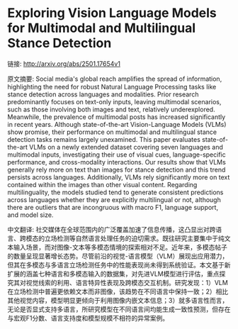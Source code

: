 # Exploring Vision Language Models for Multimodal and Multilingual Stance Detection

链接: http://arxiv.org/abs/2501.17654v1

原文摘要:
Social media's global reach amplifies the spread of information, highlighting
the need for robust Natural Language Processing tasks like stance detection
across languages and modalities. Prior research predominantly focuses on
text-only inputs, leaving multimodal scenarios, such as those involving both
images and text, relatively underexplored. Meanwhile, the prevalence of
multimodal posts has increased significantly in recent years. Although
state-of-the-art Vision-Language Models (VLMs) show promise, their performance
on multimodal and multilingual stance detection tasks remains largely
unexamined. This paper evaluates state-of-the-art VLMs on a newly extended
dataset covering seven languages and multimodal inputs, investigating their use
of visual cues, language-specific performance, and cross-modality interactions.
Our results show that VLMs generally rely more on text than images for stance
detection and this trend persists across languages. Additionally, VLMs rely
significantly more on text contained within the images than other visual
content. Regarding multilinguality, the models studied tend to generate
consistent predictions across languages whether they are explicitly
multilingual or not, although there are outliers that are incongruous with
macro F1, language support, and model size.

中文翻译:
社交媒体在全球范围内的广泛覆盖加速了信息传播，这凸显出对跨语言、跨模态的立场检测等自然语言处理任务的迫切需求。既往研究主要集中于纯文本输入场景，而对图像-文本等多模态情境的探索相对不足。近年来，多模态帖子的数量呈现显著增长态势。尽管前沿的视觉-语言模型（VLM）展现出应用潜力，但其在多模态与多语言立场检测任务中的性能表现尚未得到系统验证。本文基于新扩展的涵盖七种语言和多模态输入的数据集，对先进VLM模型进行评估，重点探究其对视觉线索的利用、语言特异性表现及跨模态交互机制。研究发现：1）VLM在立场检测中普遍更依赖文本而非图像，该趋势在不同语言中保持一致；2）相比其他视觉内容，模型明显更倾向于利用图像内嵌文本信息；3）就多语言性而言，无论是否显式支持多语言，所研究模型在不同语言间均能生成一致性预测，但存在与宏观F1分数、语言支持度和模型规模不相符的异常案例。
